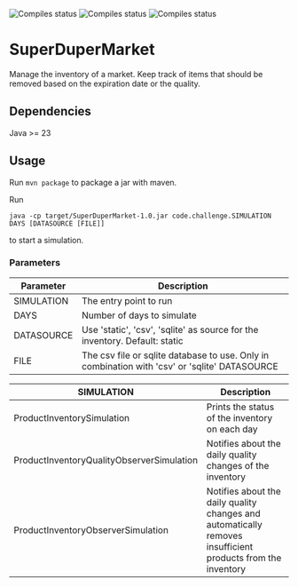 ![Compiles status](https://github.com/gnush/superdupermarket/actions/workflows/maven-compile.yml/badge.svg)
![Compiles status](https://github.com/gnush/superdupermarket/actions/workflows/maven-test.yml/badge.svg)
![Compiles status](https://github.com/gnush/superdupermarket/actions/workflows/maven-package.yml/badge.svg)

# SuperDuperMarket

Manage the inventory of a market. Keep track of items that should be removed based on the expiration date or the quality.

## Dependencies

Java >= 23

## Usage

Run `mvn package` to package a jar with maven.

Run 
```
java -cp target/SuperDuperMarket-1.0.jar code.challenge.SIMULATION DAYS [DATASOURCE [FILE]]
```
to start a simulation.

### Parameters

| Parameter  | Description                                                                                   |
|------------|-----------------------------------------------------------------------------------------------|
| SIMULATION | The entry point to run                                                                        |
| DAYS       | Number of days to simulate                                                                    |
| DATASOURCE | Use 'static', 'csv', 'sqlite' as source for the inventory. Default: static                    |
| FILE       | The csv file or sqlite database to use. Only in combination with 'csv' or 'sqlite' DATASOURCE |

| SIMULATION                                | Description                                                                                                 |
|-------------------------------------------|-------------------------------------------------------------------------------------------------------------|
| ProductInventorySimulation                | Prints the status of the inventory on each day                                                              |
| ProductInventoryQualityObserverSimulation | Notifies about the daily quality changes of the inventory                                                   |
| ProductInventoryObserverSimulation        | Notifies about the daily quality changes and automatically removes insufficient products from the inventory |
